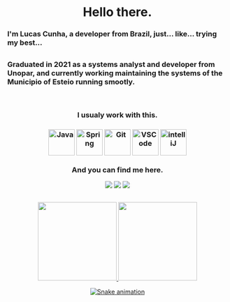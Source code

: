 <div aling=center><h1 align="center"> Hello there. </h1>
<h3 aling="center"> I'm Lucas Cunha, a developer from Brazil, just... like... trying my best... <h2>
<h3 aling="center"> Graduated in 2021 as a systems analyst and developer from Unopar, and currently working maintaining the systems of the Municipio of Esteio running smootly. </h3>

<div align="center" style="display: inline_block"><br>
<h3 aling="center"> I usualy work with this. <h3>
<img align="center" title="Java" width="60" height="60" src="https://cdn.jsdelivr.net/gh/devicons/devicon/icons/java/java-original.svg"/>
<img align="center" title="Spring" width="60" height="60" src="https://cdn.jsdelivr.net/gh/devicons/devicon/icons/spring/spring-original.svg" />
<img align="center" title="Git" width="60" height="60" src="https://cdn.jsdelivr.net/gh/devicons/devicon/icons/git/git-original.svg" />
<img align="center" title="VSCode" width="60" height="60" src="https://cdn.jsdelivr.net/gh/devicons/devicon/icons/intellij/intellij-original.svg" />
<img align="center" title="intelliJ" width="60" height="60" src="https://cdn.jsdelivr.net/gh/devicons/devicon/icons/vscode/vscode-original.svg" />

### And you can find me here.
<div aling=center>
<a href = "mailto:lucasdcunha42@gmail.com"><img src="https://img.shields.io/badge/Gmail-D14836?style=for-the-badge&logo=gmail&logoColor=white" target="_blank"></a>
<a href="https://www.linkedin.com/in/lucas-kaua-dias-cunha-688128217/" target="_blank"><img src="https://img.shields.io/badge/-LinkedIn-%230077B5?style=for-the-badge&logo=linkedin&logoColor=white" target="_blank"></a>
<a href = "https://wa.me/5551984686901"><img src="https://img.shields.io/badge/WhatsApp-25D366?style=for-the-badge&logo=whatsapp&logoColor=white" target="_blank"></a>
</div>

##
<div>
<a href="https://github.com/seu-usuário-aqui">
<img height="180em" src="https://github-readme-stats.vercel.app/api/top-langs/?username=lucasdcunha42&layout=compact&langs_count=7&theme=dracula"/>
<img height="180em" src="https://github-readme-stats.vercel.app/api?username=lucasdcunha42&show_icons=true&theme=dracula&include_all_commits=true&count_private=true"/>
</div>

![Snake animation](https://github.com/lucasdcunha42/lucasdcunha42/blob/output/github-contribution-grid-snake.svg)

</div>
</div>


